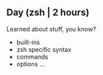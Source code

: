 ## Day (zsh | 2 hours)

Learned about stuff, you know?

- built-ins
- zsh specific syntax
- commands
- options
  ...

